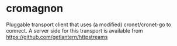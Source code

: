 cromagnon
=========

Pluggable transport client that uses (a modified) cronet/cronet-go to connect.
A server side for this transport is available from https://github.com/getlantern/httpstreams 

